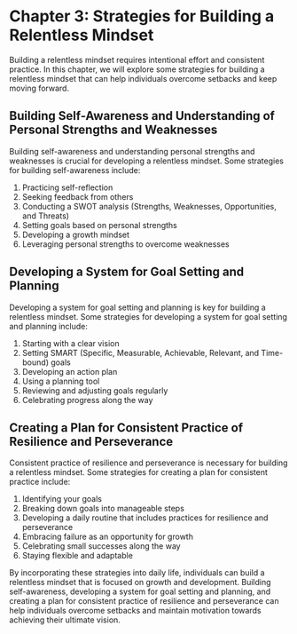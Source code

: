 Chapter 3: Strategies for Building a Relentless Mindset
=======================================================

Building a relentless mindset requires intentional effort and consistent practice. In this chapter, we will explore some strategies for building a relentless mindset that can help individuals overcome setbacks and keep moving forward.

Building Self-Awareness and Understanding of Personal Strengths and Weaknesses
------------------------------------------------------------------------------

Building self-awareness and understanding personal strengths and weaknesses is crucial for developing a relentless mindset. Some strategies for building self-awareness include:

1. Practicing self-reflection
2. Seeking feedback from others
3. Conducting a SWOT analysis (Strengths, Weaknesses, Opportunities, and Threats)
4. Setting goals based on personal strengths
5. Developing a growth mindset
6. Leveraging personal strengths to overcome weaknesses

Developing a System for Goal Setting and Planning
-------------------------------------------------

Developing a system for goal setting and planning is key for building a relentless mindset. Some strategies for developing a system for goal setting and planning include:

1. Starting with a clear vision
2. Setting SMART (Specific, Measurable, Achievable, Relevant, and Time-bound) goals
3. Developing an action plan
4. Using a planning tool
5. Reviewing and adjusting goals regularly
6. Celebrating progress along the way

Creating a Plan for Consistent Practice of Resilience and Perseverance
----------------------------------------------------------------------

Consistent practice of resilience and perseverance is necessary for building a relentless mindset. Some strategies for creating a plan for consistent practice include:

1. Identifying your goals
2. Breaking down goals into manageable steps
3. Developing a daily routine that includes practices for resilience and perseverance
4. Embracing failure as an opportunity for growth
5. Celebrating small successes along the way
6. Staying flexible and adaptable

By incorporating these strategies into daily life, individuals can build a relentless mindset that is focused on growth and development. Building self-awareness, developing a system for goal setting and planning, and creating a plan for consistent practice of resilience and perseverance can help individuals overcome setbacks and maintain motivation towards achieving their ultimate vision.
